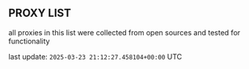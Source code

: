 ## PROXY LIST

all proxies in this list were collected from open sources and tested for functionality

last update: `2025-03-23 21:12:27.458104+00:00` UTC